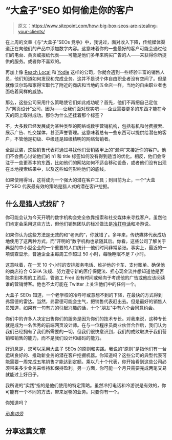 # “大盒子”SEO 如何偷走你的客户

> 原文：<https://www.sitepoint.com/how-big-box-seos-are-stealing-your-clients/>

在上周的文章《与“大盒子”SEOs 竞争》中，我说过，面对收入下降，传统媒体渠道正在向他们的产品中添加数字内容。这意味着你的一些最好的客户可能会通过他们的电台、黄页或报纸代表——可能是他们多年来购买广告的人——来获得你所提供的服务。或者你不喜欢的。

再加上像 [Reach Local](http://www.reachlocal.com/ "Reach Local") 和 [Yodle](http://www.yodle.com/ "Yodle") 这样的公司，你就会遇到一些经验丰富的销售人员，他们知道如何发现和完成业务。这并不是说个体自由职业者没有空间了。但是就像沃尔玛和家得宝取代了附近的商店和当地的五金店一样，当地的自由职业者也面临着同样的威胁。

那么，这些公司采用什么策略使它们如此成功呢？首先，他们不再把自己定位为“网页设计”公司，因为——让我们面对现实吧——企业需要更多的东西才能在今天的网上取得成功。那你为什么还挂着那个标签？

不，大多数已经发展成为某种类型的网络或数字营销机构，包括有机和付费搜索、展示广告、社交媒体，甚至声誉管理。这意味着总有一些东西可以提供给潜在的客户，不管他是初级、中级还是超级精明的网络营销者。

全副武装，这些销售代表将通过寻找他们营销盔甲上的“漏洞”来接近你的客户。他们不会费心讨论他们的 h1 和 title 标签如何没有得到适当的优化。相反，他们会专注于一些更基本的东西，比如他们的网站如何不适合移动设备，或者他们没有出现在本地搜索结果中，以及这些如何影响他们的底线。

如果使用得当，这将成为一个强大的潜在客户工具；到目前为止，一个“大盒子”SEO 代表最有效的策略是猎人式的潜在客户挖掘。

## 什么是猎人式找矿？

你可能会认为今天开明的数字机构会完全依靠搜索和社交媒体来寻找客户。虽然他们肯定会采用这些方法，但他们销售团队的标准做法是[冷打电话](http://www.johntabita.com/cold-calling-work/ "Cold-Calling: Does it Work? | Small Business Marketing Sucks")和冷游说。

如果你认为这些方法是无效的和“老派的”，你就错了。多年来，传统媒体代表成功地使用了这两种方式，而“开明的”数字机构也紧随其后。你看，这些公司了解关于典型的中小型企业的一个重要的人口统计—他们时间非常紧张。事实上，最近的一项调查显示，普通企业主每周工作超过 50 小时，每晚睡眠不足 7 小时。

这意味着，在一天 10 个小时的安排服务电话、维护他的卡车、支付账单、确保他的商店符合 OSHA 法规、努力遵守新的医疗保健法、担心现金流并想知道他是否能拿到本周的工资后，管道工 Fred 没有时间或倾向于考虑他的广告或他应该阅读谁的营销博客。他也不太可能在 Twitter 上关注他们中的任何一个。

大盒子 SEOs 知道，一个老学校的冷呼吁或意想不到的下降，在最快的方式得到弗雷德的雷达。当然，弗雷德可能会生气，把销售代表赶出去。但是最好的销售人员知道，如果有一句有力的引起兴趣的话，十个“朋友”中有六个会同意约会。

你们中的许多人决定出售你们的服务是因为你们的技术专长。对我来说，这种专长就是成为一名优秀的前端网页设计师。在与一位程序员商业伙伴合作后，我们认为我们已经拥有了我们所需要的一切。但我们很快意识到，我们的成败取决于我们营销和销售的能力，而不是我们设计和编码的能力。

好消息是，您可以采用大盒子 SEOs 的原则和实践。我说的“原则”是指他们有一台运转良好的、推动新业务的潜在客户挖掘机器。你知道吗？这些公司的典型代表可能需要一周完成五笔销售才能达到定额。乘以几十个代表，你开始看到这些公司必须带来多少业务来维持和保持盈利。另一方面，你可能一个月只需要完成两笔交易就能过上好日子。

我所说的“实践”指的是他们使用的特定策略。虽然冷打电话和冷游说是有效的，你可能有一个不同的方法，带来足够的业务。只要你有一个。

你知道吗？

[*形象功劳*](http://www.sxc.hu/profile/sachyn)

## 分享这篇文章